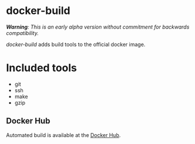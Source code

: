 # docker-build
*__Warning__: This is an early alpha version without commitment for backwards compatibility.*

_docker-build_ adds build tools to the official docker image.


# Included tools
- git
- ssh
- make
- gzip

## Docker Hub
Automated build is available at the [Docker Hub](https://hub.docker.com/r/wikiwi/docker-build).

